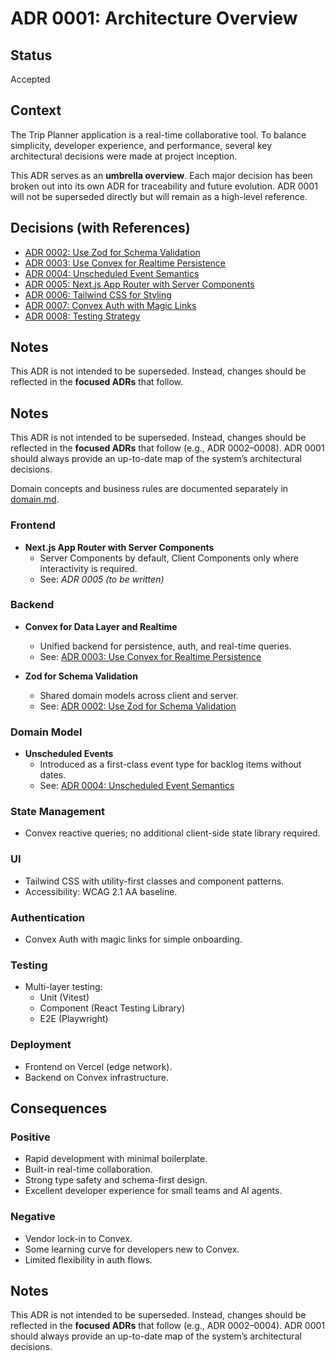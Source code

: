 # ADR 0001: Architecture Overview

## Status
Accepted

## Context
The Trip Planner application is a real-time collaborative tool. To balance simplicity, developer experience, and performance, several key architectural decisions were made at project inception.  

This ADR serves as an **umbrella overview**. Each major decision has been broken out into its own ADR for traceability and future evolution. ADR 0001 will not be superseded directly but will remain as a high-level reference.  

## Decisions (with References)
- [ADR 0002: Use Zod for Schema Validation](0002-use-zod-for-schemas.md)  
- [ADR 0003: Use Convex for Realtime Persistence](0003-use-convex-for-realtime.md)  
- [ADR 0004: Unscheduled Event Semantics](0004-unscheduled-event-semantics.md)  
- [ADR 0005: Next.js App Router with Server Components](0005-nextjs-app-router.md)  
- [ADR 0006: Tailwind CSS for Styling](0006-tailwind-css.md)  
- [ADR 0007: Convex Auth with Magic Links](0007-authentication.md)  
- [ADR 0008: Testing Strategy](0008-testing-strategy.md)  

## Notes
This ADR is not intended to be superseded. Instead, changes should be reflected in the **focused ADRs** that follow.

## Notes
This ADR is not intended to be superseded. Instead, changes should be reflected in the **focused ADRs** that follow (e.g., ADR 0002–0008). ADR 0001 should always provide an up-to-date map of the system’s architectural decisions.  

Domain concepts and business rules are documented separately in [domain.md](../domain.md).

### Frontend
- **Next.js App Router with Server Components**  
  - Server Components by default, Client Components only where interactivity is required.  
  - See: *ADR 0005 (to be written)*  

### Backend
- **Convex for Data Layer and Realtime**  
  - Unified backend for persistence, auth, and real-time queries.  
  - See: [ADR 0003: Use Convex for Realtime Persistence](0003-use-convex-for-realtime.md)  

- **Zod for Schema Validation**  
  - Shared domain models across client and server.  
  - See: [ADR 0002: Use Zod for Schema Validation](0002-use-zod-for-schemas.md)  

### Domain Model
- **Unscheduled Events**  
  - Introduced as a first-class event type for backlog items without dates.  
  - See: [ADR 0004: Unscheduled Event Semantics](0004-unscheduled-event-semantics.md)  

### State Management
- Convex reactive queries; no additional client-side state library required.  

### UI
- Tailwind CSS with utility-first classes and component patterns.  
- Accessibility: WCAG 2.1 AA baseline.  

### Authentication
- Convex Auth with magic links for simple onboarding.  

### Testing
- Multi-layer testing:  
  - Unit (Vitest)  
  - Component (React Testing Library)  
  - E2E (Playwright)  

### Deployment
- Frontend on Vercel (edge network).  
- Backend on Convex infrastructure.  

## Consequences

### Positive
- Rapid development with minimal boilerplate.  
- Built-in real-time collaboration.  
- Strong type safety and schema-first design.  
- Excellent developer experience for small teams and AI agents.  

### Negative
- Vendor lock-in to Convex.  
- Some learning curve for developers new to Convex.  
- Limited flexibility in auth flows.  

## Notes
This ADR is not intended to be superseded. Instead, changes should be reflected in the **focused ADRs** that follow (e.g., ADR 0002–0004). ADR 0001 should always provide an up-to-date map of the system’s architectural decisions.  
